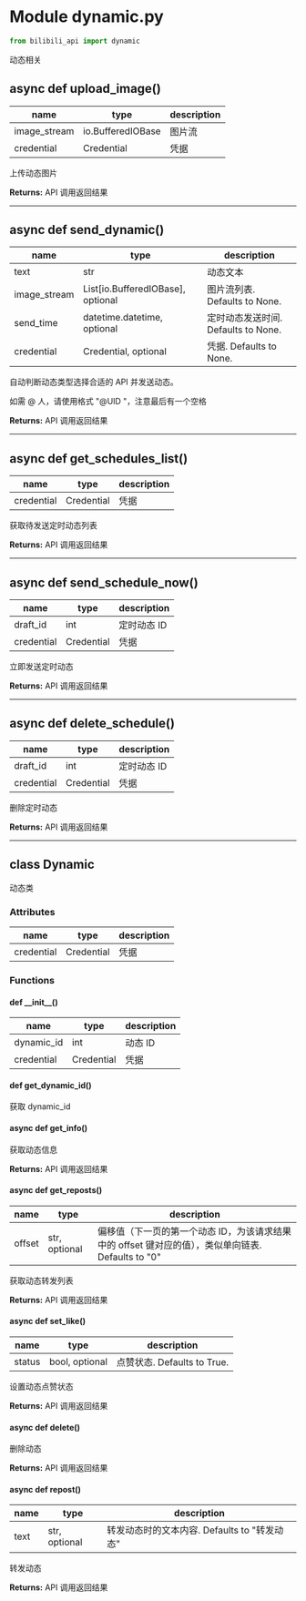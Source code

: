 # Module dynamic.py

```python
from bilibili_api import dynamic
```

动态相关

## async def upload_image()

| name         | type              | description |
| ------------ | ----------------- | ----------- |
| image_stream | io.BufferedIOBase | 图片流      |
| credential   | Credential        | 凭据        |

上传动态图片

**Returns:** API 调用返回结果

---

## async def send_dynamic()

| name         | type                              | description                         |
| ------------ | --------------------------------- | ----------------------------------- |
| text         | str                               | 动态文本                            |
| image_stream | List[io.BufferedIOBase], optional | 图片流列表. Defaults to None.       |
| send_time    | datetime.datetime, optional       | 定时动态发送时间. Defaults to None. |
| credential   | Credential, optional              | 凭据. Defaults to None.             |

自动判断动态类型选择合适的 API 并发送动态。

如需 @ 人，请使用格式 "@UID "，注意最后有一个空格

**Returns:** API 调用返回结果

---

## async def get_schedules_list()

| name       | type       | description |
| ---------- | ---------- | ----------- |
| credential | Credential | 凭据        |

获取待发送定时动态列表

**Returns:** API 调用返回结果

---

## async def send_schedule_now()

| name       | type       | description |
| ---------- | ---------- | ----------- |
| draft_id   | int        | 定时动态 ID |
| credential | Credential | 凭据        |

立即发送定时动态

**Returns:** API 调用返回结果

---

## async def delete_schedule()

| name       | type       | description |
| ---------- | ---------- | ----------- |
| draft_id   | int        | 定时动态 ID |
| credential | Credential | 凭据        |

删除定时动态

**Returns:** API 调用返回结果

---

## class Dynamic

动态类

### Attributes

| name | type | description |
| ---- | ---- | ----------- |
| credential | Credential | 凭据 |

### Functions

#### def \_\_init\_\_()

| name       | type       | description |
| ---------- | ---------- | ----------- |
| dynamic_id | int        | 动态 ID     |
| credential | Credential | 凭据        |

#### def get_dynamic_id()

获取 dynamic_id

#### async def get_info()

获取动态信息

**Returns:** API 调用返回结果

#### async def get_reposts()

| name   | type          | description                                                  |
| ------ | ------------- | ------------------------------------------------------------ |
| offset | str, optional | 偏移值（下一页的第一个动态 ID，为该请求结果中的 offset 键对应的值），类似单向链表. Defaults to "0" |

获取动态转发列表

**Returns:** API 调用返回结果

#### async def set_like()

| name   | type           | description                 |
| ------ | -------------- | --------------------------- |
| status | bool, optional | 点赞状态. Defaults to True. |

设置动态点赞状态

**Returns:** API 调用返回结果

#### async def delete()

删除动态

**Returns:** API 调用返回结果

#### async def repost()

| name | type          | description                                  |
| ---- | ------------- | -------------------------------------------- |
| text | str, optional | 转发动态时的文本内容. Defaults to "转发动态" |

转发动态

**Returns:** API 调用返回结果

